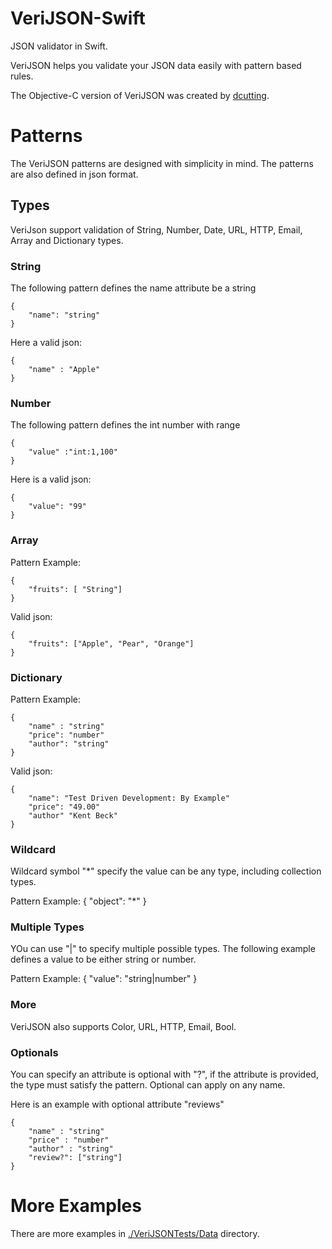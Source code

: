 # VeriJSON-Swift
JSON validator in Swift. 

VeriJSON helps you validate your JSON data easily with pattern based rules. 

The Objective-C version of VeriJSON was created by [dcutting](https://bitbucket.org/dcutting/verijson). 

# Patterns

The VeriJSON patterns are designed with simplicity in mind. The patterns are also defined in json format. 

## Types

VeriJson support validation of String, Number, Date, URL, HTTP, Email, Array and Dictionary types.

### String

The following pattern defines the name attribute be a string

	{
		"name": "string"
	}
	
Here a valid json: 

	{
		"name" : "Apple"
	}
	
### Number

The following pattern defines the int number with range

	{
		"value" :"int:1,100"
	}
	
Here is a valid json:

	{
		"value": "99"
	}
	
### Array

Pattern Example: 

	{
		"fruits": [ "String"]
	}
	
Valid json:

	{
		"fruits": ["Apple", "Pear", "Orange"]	
	}
	
### Dictionary

Pattern Example:

	{
		"name" : "string"
		"price": "number" 
		"author": "string"
	}
	
Valid json:
	
	{
		"name": "Test Driven Development: By Example"
		"price": "49.00"
		"author" "Kent Beck"	
	}

### Wildcard

Wildcard symbol "*" specify the value can be any type, including collection types.  

Pattern Example: 
	{
		"object": "*" 
	}
	
### Multiple Types

YOu can use "|" to specify multiple possible types.  The following example defines a value to be either string or number. 

Pattern Example: 
	{
		"value": "string|number"
	}
	
	
### More

VeriJSON also supports Color, URL, HTTP, Email, Bool. 	
### Optionals
	

You can specify an attribute is optional with "?", if the attribute is provided, the type must satisfy the pattern.  Optional can apply on any name. 

Here is an example with optional attribute "reviews"

	{ 
		"name" : "string"
		"price" : "number"
		"author" : "string"
		"review?": ["string"]
	}
	
# More Examples

There are more examples in [./VeriJSONTests/Data](./VeriJSONTests/Data) directory. 

